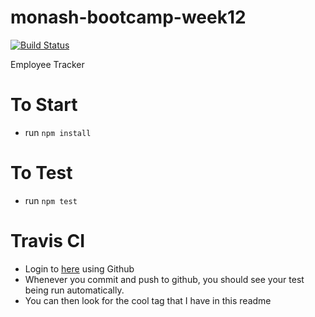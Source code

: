 # monash-bootcamp-week12
[![Build Status](https://travis-ci.com/TriNguyenClassroom/monash-bootcamp-week12.svg?token=YzhZ7rCWaqxQctqZBP4Z&branch=master)](https://travis-ci.com/TriNguyenClassroom/monash-bootcamp-week12)

Employee Tracker

# To Start
- run `npm install`

# To Test
- run `npm test`

# Travis CI
- Login to [here](https://travis-ci.com/) using Github
- Whenever you commit and push to github, you should see your test being run automatically. 
- You can then look for the cool tag that I have in this readme